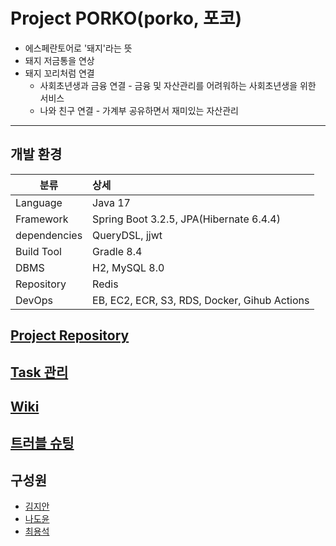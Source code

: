 # Project PORKO(porko, 포코)
- 에스페란토어로 '돼지'라는 뜻
- 돼지 저금통을 연상
- 돼지 꼬리처럼 연결
  - 사회초년생과 금융 연결 - 금융 및 자산관리를 어려워하는 사회초년생을 위한 서비스
  - 나와 친구 연결 - 가계부 공유하면서 재미있는 자산관리

---
## 개발 환경

|분류|상세|
| ---------- | :--------- |
|Language|Java 17|
|Framework|Spring Boot 3.2.5, JPA(Hibernate 6.4.4)|
|dependencies|QueryDSL, jjwt|
|Build Tool|Gradle 8.4|
|DBMS|H2, MySQL 8.0|
|Repository|Redis|
|DevOps|EB, EC2, ECR, S3, RDS, Docker, Gihub Actions|

## [Project Repository](https://github.com/project-porko/porko-service)

## [Task 관리](https://github.com/orgs/project-porko/projects/3)

## [Wiki](https://github.com/project-porko/porko-service/wiki)

## [트러블 슈팅](https://github.com/project-porko/porko-service/wiki)

## 구성원
- [김지안](https://github.com/twonabi)
- [나도윤](https://github.com/ratcomp9992)
- [최용석](https://github.com/choi-ys)

<!--

**Here are some ideas to get you started:**

🙋‍♀️ A short introduction - what is your organization all about?
🌈 Contribution guidelines - how can the community get involved?
👩‍💻 Useful resources - where can the community find your docs? Is there anything else the community should know?
🍿 Fun facts - what does your team eat for breakfast?
🧙 Remember, you can do mighty things with the power of [Markdown](https://docs.github.com/github/writing-on-github/getting-started-with-writing-and-formatting-on-github/basic-writing-and-formatting-syntax)
-->
